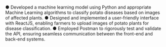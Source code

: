● Developed a machine learning model using Python and appropriate Machine Learning algorithms to classify potato diseases based on images of affected plants.
● Designed and implemented a user-friendly interface with ReactJS, enabling farmers to upload images of potato plants for disease classification.
● Employed Postman to rigorously test and validate the API, ensuring seamless communication between the front-end and back-end systems.
